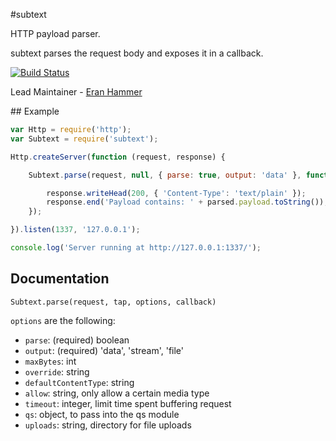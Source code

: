 #subtext

HTTP payload parser.

subtext parses the request body and exposes it in a callback.

[![Build Status](https://secure.travis-ci.org/hapijs/subtext.png)](http://travis-ci.org/hapijs/subtext)

Lead Maintainer - [Eran Hammer](https://github.com/hueniverse)


## Example

```javascript
var Http = require('http');
var Subtext = require('subtext');

Http.createServer(function (request, response) {

    Subtext.parse(request, null, { parse: true, output: 'data' }, function (err, parsed) {

        response.writeHead(200, { 'Content-Type': 'text/plain' });
        response.end('Payload contains: ' + parsed.payload.toString());
    });

}).listen(1337, '127.0.0.1');

console.log('Server running at http://127.0.0.1:1337/');

```

## Documentation

`Subtext.parse(request, tap, options, callback)`

`options` are the following:
- `parse`: (required) boolean
- `output`: (required) 'data', 'stream', 'file'
- `maxBytes`: int
- `override`: string
- `defaultContentType`: string
- `allow`: string, only allow a certain media type
- `timeout`: integer, limit time spent buffering request
- `qs`: object, to pass into the qs module
- `uploads`: string, directory for file uploads
